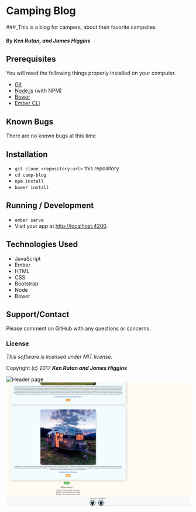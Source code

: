 # Camping Blog

###_This is a blog for campers, about their favorite campsites


#### By _**Ken Rutan, and James Higgins**_


## Prerequisites

You will need the following things properly installed on your computer.

* [Git](https://git-scm.com/)
* [Node.js](https://nodejs.org/) (with NPM)
* [Bower](https://bower.io/)
* [Ember CLI](https://ember-cli.com/)

## Known Bugs
There are no known bugs at this time

## Installation

* `git clone <repository-url>` this repository
* `cd camp-blog`
* `npm install`
* `bower install`


## Running / Development

* `ember serve`
* Visit your app at [http://localhost:4200](http://localhost:4200).

## Technologies Used
* JavaScript
* Ember
* HTML
* CSS
* Bootstrap
* Node
* Bower

## Support/Contact
Please comment on GitHub with any questions or concerns.

### License
*This software is licensed under MIT license.*

Copyright (c) 2017 **_Ken Rutan and James Higgins_**


![Header page](/public/images/header.png)
![Footer page](/public/images/footer.png)
